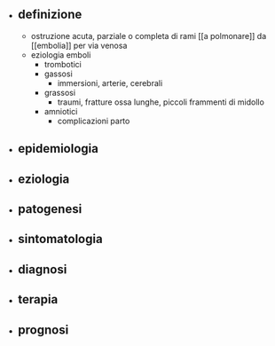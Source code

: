 - ## definizione
	- ostruzione acuta, parziale o completa di rami [[a polmonare]] da [[embolia]] per via venosa
	- eziologia emboli
		- trombotici
		- gassosi
			- immersioni, arterie, cerebrali
		- grassosi
			- traumi, fratture ossa lunghe, piccoli frammenti di midollo
		- amniotici
			- complicazioni parto
- ## epidemiologia
- ## eziologia
- ## patogenesi
- ## sintomatologia
- ## diagnosi
- ## terapia
- ## prognosi